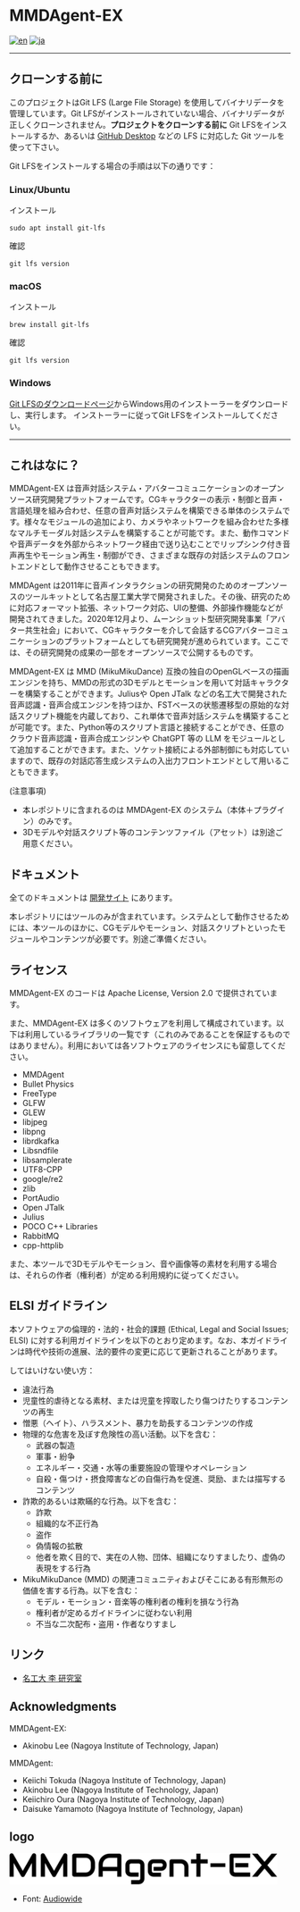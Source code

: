 # MMDAgent-EX

[![en](https://img.shields.io/badge/lang-en-red.svg)](README.md)
[![ja](https://img.shields.io/badge/lang-ja-blue.svg)](README.ja.md)

---

## クローンする前に

このプロジェクトはGit LFS (Large File Storage) を使用してバイナリデータを管理しています。Git LFSがインストールされていない場合、バイナリデータが正しくクローンされません。**プロジェクトをクローンする前に** Git LFSをインストールするか、あるいは [GitHub Desktop](https://desktop.github.com/) などの LFS に対応した Git ツールを使って下さい。

Git LFSをインストールする場合の手順は以下の通りです：

### Linux/Ubuntu

インストール

```shell
sudo apt install git-lfs
```

確認

```shell
git lfs version
```

### macOS

インストール

```shell
brew install git-lfs
```

確認

```shell
git lfs version
```

### Windows

[Git LFSのダウンロードページ](https://git-lfs.com/)からWindows用のインストーラーをダウンロードし、実行します。
インストーラーに従ってGit LFSをインストールしてください。

---

## これはなに？

MMDAgent-EX は音声対話システム・アバターコミュニケーションのオープンソース研究開発プラットフォームです。CGキャラクターの表示・制御と音声・言語処理を組み合わせ、任意の音声対話システムを構築できる単体のシステムです。様々なモジュールの追加により、カメラやネットワークを組み合わせた多様なマルチモーダル対話システムを構築することが可能です。また、動作コマンドや音声データを外部からネットワーク経由で送り込むことでリップシンク付き音声再生やモーション再生・制御ができ、さまざまな既存の対話システムのフロントエンドとして動作させることもできます。

MMDAgent は2011年に音声インタラクションの研究開発のためのオープンソースのツールキットとして名古屋工業大学で開発されました。その後、研究のために対応フォーマット拡張、ネットワーク対応、UIの整備、外部操作機能などが開発されてきました。2020年12月より、ムーンショット型研究開発事業「アバター共生社会」において、CGキャラクターを介して会話するCGアバターコミュニケーションのプラットフォームとしても研究開発が進められています。ここでは、その研究開発の成果の一部をオープンソースで公開するものです。

MMDAgent-EX は MMD (MikuMikuDance) 互換の独自のOpenGLベースの描画エンジンを持ち、MMDの形式の3Dモデルとモーションを用いて対話キャラクターを構築することができます。Juliusや Open JTalk などの名工大で開発された音声認識・音声合成エンジンを持つほか、FSTベースの状態遷移型の原始的な対話スクリプト機能を内蔵しており、これ単体で音声対話システムを構築することが可能です。また、Python等のスクリプト言語と接続することができ、任意のクラウド音声認識・音声合成エンジンや ChatGPT 等の LLM をモジュールとして追加することができます。また、ソケット接続による外部制御にも対応していますので、既存の対話応答生成システムの入出力フロントエンドとして用いることもできます。

(注意事項)

- 本レポジトリに含まれるのは MMDAgent-EX のシステム（本体＋プラグイン）のみです。
- 3Dモデルや対話スクリプト等のコンテンツファイル（アセット）は別途ご用意ください。

## ドキュメント

全てのドキュメントは [開発サイト](https://mmdagent-ex.dev/ja/) にあります。

本レポジトリにはツールのみが含まれています。システムとして動作させるためには、本ツールのほかに、CGモデルやモーション、対話スクリプトといったモジュールやコンテンツが必要です。別途ご準備ください。

## ライセンス

MMDAgent-EX のコードは Apache License, Version 2.0 で提供されています。

また、MMDAgent-EX は多くのソフトウェアを利用して構成されています。以下は利用しているライブラリの一覧です（これのみであることを保証するものではありません）。利用においては各ソフトウェアのライセンスにも留意してください。

- MMDAgent
- Bullet Physics
- FreeType
- GLFW
- GLEW
- libjpeg
- libpng
- librdkafka
- Libsndfile
- libsamplerate
- UTF8-CPP
- google/re2
- zlib
- PortAudio
- Open JTalk
- Julius
- POCO C++ Libraries
- RabbitMQ
- cpp-httplib

また、本ツールで3Dモデルやモーション、音や画像等の素材を利用する場合は、それらの作者（権利者）が定める利用規約に従ってください。

## ELSI ガイドライン

本ソフトウェアの倫理的・法的・社会的課題 (Ethical, Legal and Social Issues; ELSI) に対する利用ガイドラインを以下のとおり定めます。なお、本ガイドラインは時代や技術の進展、法的要件の変更に応じて更新されることがあります。

してはいけない使い方：

- 違法行為
- 児童性的虐待となる素材、または児童を搾取したり傷つけたりするコンテンツの再生
- 憎悪（ヘイト）、ハラスメント、暴⼒を助長するコンテンツの作成
- 物理的な危害を及ぼす危険性の⾼い活動。以下を含む：
  - 武器の製造
  - 軍事・紛争
  - エネルギー・交通・水等の重要施設の管理やオペレーション
  - 自殺・傷つけ・摂食障害などの自傷行為を促進、奨励、または描写するコンテンツ
- 詐欺的あるいは欺瞞的な⾏為。以下を含む：
  - 詐欺
  - 組織的な不正行為
  - 盗作
  - 偽情報の拡散
  - 他者を欺く目的で、実在の人物、団体、組織になりすましたり、虚偽の表現をする行為
- MikuMikuDance (MMD) の関連コミュニティおよびそこにある有形無形の価値を害する行為。以下を含む：
  - モデル・モーション・音楽等の権利者の権利を損なう行為
  - 権利者が定めるガイドラインに従わない利用
  - 不当な二次配布・盗用・作者なりすまし

## リンク

- [名工大 李 研究室](https://www.slp.nitech.ac.jp/)

## Acknowledgments

MMDAgent-EX:

- Akinobu Lee (Nagoya Institute of Technology, Japan)

MMDAgent:

- Keiichi Tokuda (Nagoya Institute of Technology, Japan)
- Akinobu Lee (Nagoya Institute of Technology, Japan)
- Keiichiro Oura (Nagoya Institute of Technology, Japan)
- Daisuke Yamamoto (Nagoya Institute of Technology, Japan)

## logo

<img width="480" alt="snapshot" src="logo.png"/>

- Font: [Audiowide](https://fonts.google.com/specimen/Audiowide)
